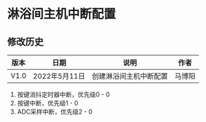 # 淋浴间主机中断配置  

## 修改历史  
|版本|日期|说明|作者|  
|----|----|----|----|  
|V1.0|2022年5月11日|创建淋浴间主机中断配置|马博阳|  

1. 按键消抖定时器中断，优先级0 - 0
2. 按键中断，优先级1 - 0
3. ADC采样中断，优先级2 - 0